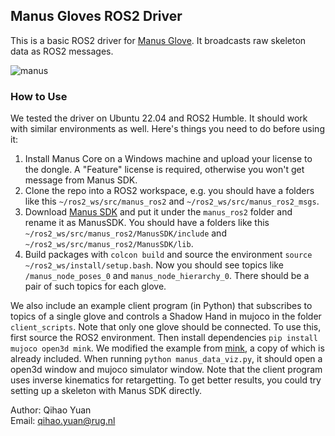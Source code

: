 ## Manus Gloves ROS2 Driver

This is a basic ROS2 driver for [Manus Glove](https://www.manus-meta.com/products/quantum-metagloves). It broadcasts raw skeleton data as ROS2 messages.

![manus](https://github.com/user-attachments/assets/953ddc6b-aaf9-43a9-b369-875bac770406)

### How to Use

We tested the driver on Ubuntu 22.04 and ROS2 Humble. It should work with similar environments as well. Here's things you need to do before using it:

1. Install Manus Core on a Windows machine and upload your license to the dongle. A "Feature" license is required, otherwise you won't get message from Manus SDK.
2. Clone the repo into a ROS2 workspace, e.g. you should have a folders like this `~/ros2_ws/src/manus_ros2` and `~/ros2_ws/src/manus_ros2_msgs`.
3. Download [Manus SDK](https://my.manus-meta.com/resources/downloads/quantum-metagloves) and put it under the `manus_ros2` folder and rename it as ManusSDK. You should have a folders like this `~/ros2_ws/src/manus_ros2/ManusSDK/include` and `~/ros2_ws/src/manus_ros2/ManusSDK/lib`.
4. Build packages with `colcon build` and source the environment `source ~/ros2_ws/install/setup.bash`. Now you should see topics like `/manus_node_poses_0` and `manus_node_hierarchy_0`. There should be a pair of such topics for each glove.

We also include an example client program (in Python) that subscribes to topics of a single glove and controls a Shadow Hand in mujoco in the folder `client_scripts`. Note that only one glove should be connected. To use this, first source the ROS2 environment. Then install dependencies `pip install mujoco open3d mink`. We modified the example from [mink](https://github.com/kevinzakka/mink), a copy of which is already included. When running `python manus_data_viz.py`, it should open a open3d window and mujoco simulator window. Note that the client program uses inverse kinematics for retargetting. To get better results, you could try setting up a skeleton with Manus SDK directly.

Author: Qihao Yuan\
Email: qihao.yuan@rug.nl
